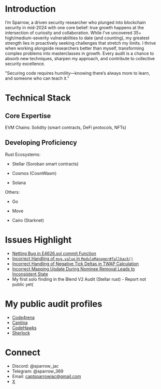 # Introduction
I’m Sparrow, a driven security researcher who plunged into blockchain security in mid-2024 with one core belief: true growth happens at the intersection of curiosity and collaboration. While I’ve uncovered 35+ high/medium-severity vulnerabilities to date (and counting), my greatest strength lies in proactively seeking challenges that stretch my limits. I thrive when working alongside researchers better than myself, transforming complex problems into masterclasses in growth. Every audit is a chance to absorb new techniques, sharpen my approach, and contribute to collective security excellence.

"Securing code requires humility—knowing there’s always more to learn, and someone who can teach it."

# Technical Stack
## Core Expertise
EVM Chains: Solidity (smart contracts, DeFi protocols, NFTs)

## Developing Proficiency
Rust Ecosystems:

- Stellar (Soroban smart contracts)

- Cosmos (CosmWasm)

- Solana
  
Others:

- Go 

- Move 

- Cairo (Starknet)

# Issues Highlight
- [Netting Bug in E4626.sol commit Function](https://github.com/sherlock-audit/2025-04-burve-judging/issues/490)
- [Incorrect Handling of `msg.value` in `ModuleManager#fallback()`](https://codehawks.cyfrin.io/c/2024-07-biconomy/s/168)
- [Incorrect Handling of Negative Tick Deltas in TWAP Calculation](https://github.com/code-423n4/2024-05-predy-findings/issues/90)
- [Incorrect Mapping Update During Nominee Removal Leads to Inconsistent State](https://github.com/code-423n4/2024-05-olas-findings/issues/74)
- My first solo finding in the Blend V2 Audit (Stellar rust) - Report not public yet(

# My public audit profiles
- [Code4rena](https://code4rena.com/@Sparrow)
- [Cantina](https://cantina.xyz/u/Sparrow)
- [CodeHawks](https://profiles.cyfrin.io/u/sparrow)
- [Sherlock](https://audits.sherlock.xyz/watson/Sparrow_Jac)

# Connect
- Discord: @sparrow_jac
- Telegram: @sparrow_369
- Email: captsparrowjac@gmail.com
- [X](https://x.com/captsparrowjac)
